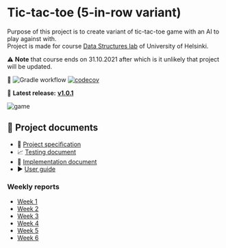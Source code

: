 # Tic-tac-toe (5-in-row variant) 

 Purpose of this project is to create variant of tic-tac-toe game with an AI to play against with.  
 Project is made for course [Data Structures lab](https://tiralabra.github.io/2021_p1/en/) of University of Helsinki. 

:warning: **Note** that course ends on 31.10.2021 after which is it unlikely that project will be updated.

:traffic_light: ![Gradle workflow](https://github.com/toniramo/tic-tac-toe/actions/workflows/gradle.yml/badge.svg)
 [![codecov](https://codecov.io/gh/toniramo/tic-tac-toe/branch/main/graph/badge.svg?token=08l4tRIjI8)](https://codecov.io/gh/toniramo/tic-tac-toe)

:tada: **Latest release:** **[v1.0.1](https://github.com/toniramo/tic-tac-toe/releases/tag/v1.0.1)**

![game](https://user-images.githubusercontent.com/47885648/139243668-16495ee3-b793-44f8-87d0-41e96fbed901.png)



## :page_facing_up: Project documents 

- :crystal_ball: [Project specification](./documentation/project_specification.md)
- :chart_with_upwards_trend: [Testing document](./documentation/testing_document.md)
- :hammer: [Implementation document](./documentation/implementation_document.md)
- :arrow_forward: [User guide](./documentation/user_guide.md)

### Weekly reports
- [Week 1](./documentation/weekly_reports/week1.md)
- [Week 2](./documentation/weekly_reports/week2.md)
- [Week 3](./documentation/weekly_reports/week3.md)
- [Week 4](./documentation/weekly_reports/week4.md)
- [Week 5](./documentation/weekly_reports/week5.md)
- [Week 6](./documentation/weekly_reports/week6.md)
